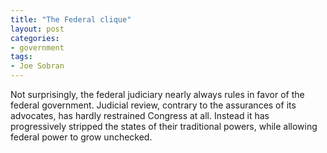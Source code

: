 ```yaml
---
title: "The Federal clique"
layout: post
categories:
- government
tags:
- Joe Sobran
---
```


Not surprisingly, the federal judiciary nearly always rules in favor of the federal government. Judicial review, contrary to the assurances of its advocates, has hardly restrained Congress at all. Instead it has progressively stripped the states of their traditional powers, while allowing federal power to grow unchecked.